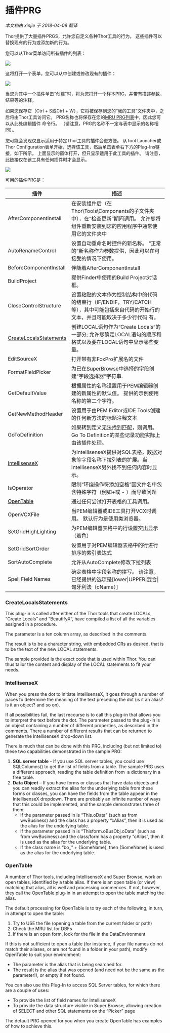 ﻿插件PRG
===
_本文档由 xinjie 于 2018-04-08 翻译_

Thor提供了大量插件PRGS，允许您自定义各种Thor工具的行为。 这些插件可以替换现有的行为或添加新的行为。

您可以从Thor菜单访问所有插件的列表：

![](Images/Thor_add_plugins1.png)

这将打开一个表单，您可以从中创建或修改现有的插件：

![](Images/Thor_add_plugins2.png)

当您为其中一个插件单击“创建”时，将为您打开一个样本PRG，并带有描述参数，结果等的注释。

如果您保存它（Ctrl + S或Ctrl + W），它将被保存到您的“我的工具”文件夹中，之后将由Thor工具访问它。 PRG名称也将保存在您的[MRU PRG列表](https://groups.google.com/forum/?fromgroups#!topic/FoxProThor/_hyu9XVSQ3A)中，因此您可以从此处编辑插件 命令行。 （请注意，PRG的名称不一定与表中显示的名称相同）。

您可能会发现仅显示适用于特定Thor工具的插件会更方便。 从Tool Launcher或Thor Configuration表单开始，选择该工具，然后单击表单右下方的Plug-Ins链接，如下所示。 上面显示的窗体打开，但只显示适用于此工具的插件。 请注意，此链接仅在该工具有任何插件时才会显示。

![](Images/Thor_add_plugins3.png)

可用的插件PRG是：

**插件** |**描述**
---|---
AfterComponentInstall|在安装组件后（在Thor\Tools\Components的子文件夹中），在“检查更新”期间调用。 允许您将组件重新安装到您的应用程序中通常使用它的文件夹中
AutoRenameControl|设置自动重命名时控件的新名称。 “正常的”新名称作为参数提供，因此可以在可接受的情况下使用。
BeforeComponentInstall|伴随着AfterComponentInstall
BuildProject|提供Finder中使用的Build Project对话框。
CloseControlStructure|设置粘贴的文本作为控制结构中的代码的结束行（IF/ENDIF，TRY/CATCH等），其中可能包括来自代码的开始行的文本，并且可能取决于多少行代码 有。
[CreateLocalsStatements](#CreateLocalsStatements)|创建LOCAL语句作为“Create Locals”的一部分; 允许您确定LOCAL语句的顺序和格式以及要在LOCAL语句中显示哪些变量。
EditSourceX|打开带有非FoxPro扩展名的文件
FormatFieldPicker|为已在[SuperBrowse](Thor_superbrowse.md)中选择的字段创建“字段选择器”字符串.
GetDefaultValue|根据属性的名称设置用于PEM编辑器创建的新属性的默认值。 提供的示例使用名称的第二个字符。
GetNewMethodHeader|设置用于由PEM Editor或IDE Tools创建的任何新方法的标题注释文本
GoToDefinition|如果转到定义无法找到匹配，则调用。 Go To Definition的某些记录功能实际上由该插件处理。
[IntellisenseX](#IntellisenseX)|为IntellisenseX提供对SQL表格，数据对象等字段名称下拉列表的扩展。当IntellisenseX另外找不到任何内容时显示。
IsOperator|限制“环绕操作符添加空格”因文件名中包含特殊字符（例如+或 - ）而导致问题
[OpenTable](#OpenTable)|通过任何尝试打开表格的工具调用。
OpenVCXFile|当PEM编辑器或IDE工具打开VCX时调用。 默认行为是使用类浏览器。
SetGridHighLighting|为PEM编辑器表格中的行设置突出显示（着色）
SetGridSortOrder|设置用于对PEM编辑器表格中的行进行排序的索引表达式
SortAutoComplete|允许从AutoComplete修改下拉列表
Spell Field Names|确定表格中字段名称的拼写。 请注意，已经提供的选项是[lower\|UPPER\|混合\|匈牙利法（cName）]

### <a name="CreateLocalsStatements">**CreateLocalsStatements**</a>

This plug-in is called after either of the Thor tools that create LOCALs, “Create Locals” and “BeautifyX”, have compiled a list of all the variables assigned in a procedure.
 
The parameter is a ten column array, as described in the comments.
 
The result is to be a character string, with embedded CRs as desired, that is to be the text of the new LOCAL statements.
 
The sample provided is the exact code that is used within Thor. You can thus tailor the content and display of the LOCAL statements to fit your needs.

### <a name="IntellisenseX">**IntellisenseX**</a>

When you press the dot to initiate IntellisenseX, it goes through a number of paces to determine the meaning of the text preceding the dot (is it an alias? is it an object? and so on).
 
If all possibilities fail, the last recourse is to call this plug-in that allows you to interpret the text before the dot. The parameter passed to the plug-in is an object containing a number of different properties, as described in the comments. There a number of different results that can be returned to generate the IntellisenseX drop-down list.
 
There is much that can be done with this PRG, including (but not limited to) these two capabilities demonstrated in the sample PRG:
 
1.  **SQL server table** - If you use SQL server tables, you could use SQLColumns() to get the list of fields from a table. The sample PRG uses a different approach, reading the table definition from  a dictionary in a free table.
2.  **Data Object** – If you have forms or classes that have data objects and you can readily extract the alias for the underlying table from these forms or classes, you can have the fields from the table appear in the IntellisenseX dropdown. There are probably an infinite number of ways that this could be implemented, and the sample demonstrates three of them:
    *   If the parameter passed in is “This.oData” (such as from wwBusiness) and the class has a property “cAlias”, then it is used as the alias for the underlying table.
    *   If the parameter passed in is “Thisform.oBusObj.oData” (such as from wwBusiness) and the class/form has a property “cAlias”, then it is used as the alias for the underlying table.
    *   If the class name is “bo_” + {SomeName}, then {SomeName} is used as the alias for the underlying table.

### <a name="OpenTable">**OpenTable**</a>

A number of Thor tools, including IntellisenseX and Super Browse, work on open tables, identified by a table alias. If there is an open table (or view) matching that alias, all is well and processing commences. If not, however, they call the OpenTable plug-in in an attempt to open the table matching the alias.

The default processing for OpenTable is to try each of the following, in turn, in attempt to open the table:

1.  Try to USE the file (opening a table from the current folder or path)
2.  Check the MRU list for DBFs
3.  If there is an open form, look for the file in the DataEnvironment

If this is not sufficient to open a table (for instance, if your file names do not match their aliases, or are not found in a folder in your path), modify OpenTable to suit your environment:
 
*   The parameter is the alias that is being searched for.
*   The result is the alias that was opened (and need not be the same as the parameter!), or empty if not found.

You can also use this Plug-In to access SQL Server tables, for which there are a couple of uses:
*   To provide the list of field names for IntellisenseX
*   To provide the data structure visible in Super Browse, allowing creation of SELECT and other SQL statements on the “Picker” page

The default PRG opened for you when you create OpenTable has examples of how to achieve this.
